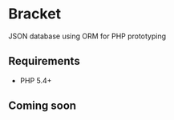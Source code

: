 Bracket
=======
JSON database using ORM for PHP prototyping

Requirements
-------
- PHP 5.4+

Coming soon
-------
